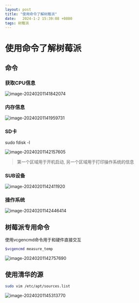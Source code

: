 ```yaml
---
layout: post
title: "使用命令了解树莓派" 
date:   2024-1-2 15:39:08 +0800
tags: 树莓派
---
```


# 使用命令了解树莓派

## 命令

### 获取CPU信息

![image-20240201141842074](https://picture-01-1316374204.cos.ap-beijing.myqcloud.com/image/202402011418265.png)

### 内存信息

![image-20240201141959731](https://picture-01-1316374204.cos.ap-beijing.myqcloud.com/image/202402011419771.png)

### SD卡

sudo fdisk -l

![image-20240201142157605](https://picture-01-1316374204.cos.ap-beijing.myqcloud.com/image/202402011421634.png)

> 第一个区域用于开机启动, 另一个区域用于打印操作系统的信息

### SUB设备

![image-20240201142411920](https://picture-01-1316374204.cos.ap-beijing.myqcloud.com/image/202402011424956.png)

### 操作系统

![image-20240201142446414](https://picture-01-1316374204.cos.ap-beijing.myqcloud.com/image/202402011424455.png)

## 树莓派专用命令

使用vcgencmd命令用于和硬件直接交互

```bash
$vcgencmd measure_temp
```

![image-20240201142757690](https://picture-01-1316374204.cos.ap-beijing.myqcloud.com/image/202402011427716.png)

## 使用清华的源

```bash
sudo vim /etc/apt/sources.list
```



![image-20240201145313770](https://picture-01-1316374204.cos.ap-beijing.myqcloud.com/image/202402011453851.png)

